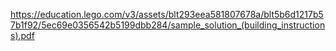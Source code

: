 https://education.lego.com/v3/assets/blt293eea581807678a/blt5b6d1217b57b1f92/5ec69e0356542b5199dbb284/sample_solution_(building_instructions).pdf

